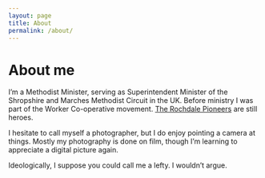 ```yaml
---
layout: page
title: About
permalink: /about/
---
```


# About me

I’m a Methodist Minister, serving as Superintendent Minister of the Shropshire and Marches Methodist Circuit in the UK. Before ministry I
was part of the Worker Co-operative movement. [The Rochdale Pioneers](https://en.wikipedia.org/wiki/Rochdale_Society_of_Equitable_Pioneers) are still heroes.

I hesitate to call myself a photographer, but I do enjoy pointing a camera at things. Mostly my photography is done on film, though I’m learning to appreciate a digital picture again.

Ideologically, I suppose you could call me a lefty. I wouldn’t argue.

